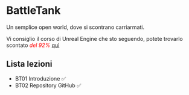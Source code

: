 # BattleTank
Un semplice open world, dove si scontrano carriarmati.

Vi consiglio il corso di Unreal Engine che sto seguendo, potete trovarlo scontato <span style="color:red">*del 92%*</span> [quì](https://www.udemy.com/unrealcourse?couponCode=GitHubSpecial)

## Lista lezioni

- BT01 Introduzione ✅
- BT02 Repository GitHub ✅

